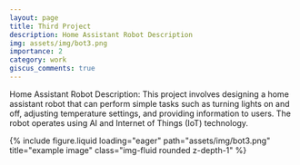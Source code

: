 ```yaml
---
layout: page
title: Third Project
description: Home Assistant Robot Description
img: assets/img/bot3.png
importance: 2
category: work
giscus_comments: true
---
```


Home Assistant Robot Description: This project involves designing a home assistant robot that can perform simple tasks such as turning lights on and off, adjusting temperature settings, and providing information to users. The robot operates using AI and Internet of Things (IoT) technology.

 <div class="row">
    <div class="col-sm mt-3 mt-md-0">
        {% include figure.liquid loading="eager" path="assets/img/bot3.png" title="example image" class="img-fluid rounded z-depth-1" %}
    </div>
</div>

